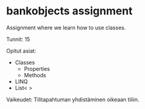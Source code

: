 ﻿# bankobjects assignment
Assignment where we learn how to use classes.


Tunnit: 15

Opitut asiat:
- Classes
	- Properties
	- Methods
- LINQ
- List< >

Vaikeudet: Tilitapahtuman yhdistäminen oikeaan tiliin.

